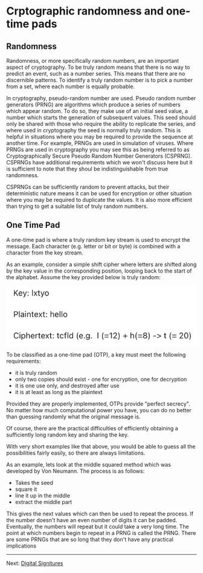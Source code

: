 # Crptographic randomness and one-time pads

## Randomness

Randomness, or more specifically random numbers, are an important aspect of cryptography. To be truly random means that there is no way to predict an event, such as a number series. This means that there are no discernible patterns. To identify a truly random number is to pick a number from a set, where each number is equally probable.

In cryptography, pseudo-random number are used. Pseudo random number generators (PRNG) are algorithms which produce a series of numbers which appear random. To do so, they make use of an initial seed value, a number which starts the generation of subsequent values. This seed should only be shared with those who require the ability to replicate the series, and where used in cryptography the seed is normally truly random. This is helpful in situations where you may be required to provide the sequence at another time. For example, PRNGs are used in simulation of viruses. Where PRNGs are used in cryptography you may see this as being referred to as Cryptographically Secure Pseudo Random Number Generators (CSPRNG). CSPRNGs have additional requirements which we won't discuss here but it is sufficient to note that they shoul be indistinguishable from true randomness.

CSPRNGs can be sufficiently random to prevent attacks, but their deterministic nature means it can be used for encryption or other situation where you may be required to duplicate the values. It is also more efficient than trying to get a suitable list of truly random numbers.

## One Time Pad

A one-time pad is where a truly random key stream is used to encrypt the message. Each character (e.g. letter or bit or byte) is combined with a character from the key stream. 

As an example, consider a simple shift cipher where letters are shifted along by the key value in the corresponding position, looping back to the start of the alphabet. Assume the key provided below is truly random:

![One-time pad example](./images/One_time_pad.png)

To be classified as a one-time pad (OTP), a key must meet the following requirements:
* it is truly random
* only two copies should exist - one for encryption, one for decryption
* it is one use only, and destroyed after use
* it is at least as long as the plaintext

Provided they are properly implemented, OTPs provide "perfect secrecy". No matter how much computational power you have, you can do no better than guessing randomly what the original message is.

Of course, there are the practical difficulties of efficiently obtaining a sufficiently long random key and sharing the key.

With very short examples like that above, you would be able to guess all the possibilities fairly easily, so there are always limitations.

As an example, lets look at the middle squared method which was developed by Von Neumann. The process is as follows:
* Takes the seed
* square it
* line it up in the middle
* extract the middle part

This gives the next values which can then be used to repeat the process. If the number doesn't have an even number of digits it can be padded. Eventually, the numbers will repeat but it could take a very long time. The point at which numbers begin to repeat in a PRNG is called the PRNG. There are some PRNGs that are so long that they don't have any practical implications

---

Next: [Digital Signitures](Digital_Signitures.md)